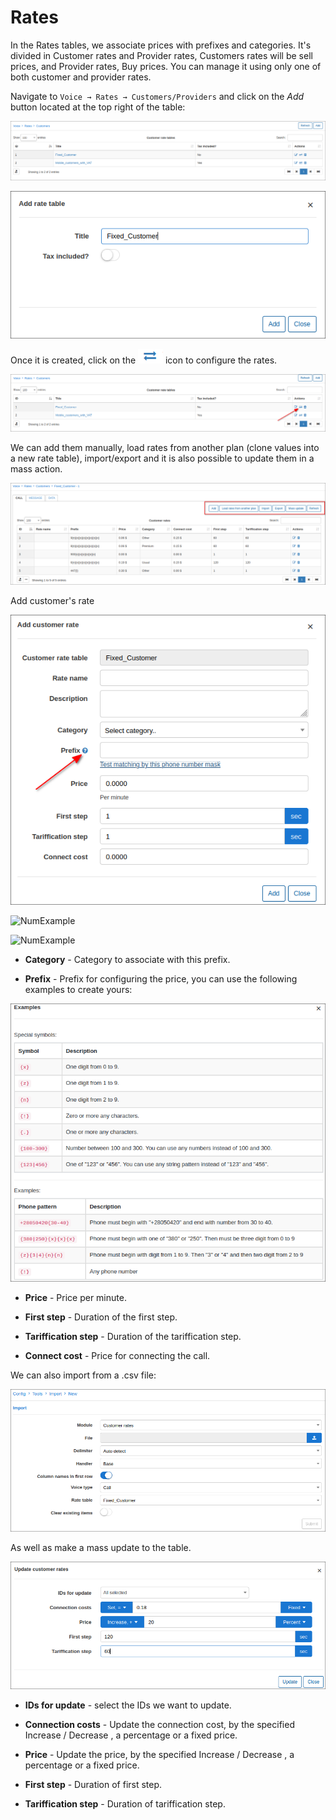 Rates
=====

In the Rates tables, we associate prices with prefixes and categories. It's divided in Customer rates and Provider rates, Customers rates will be sell prices, and Provider rates, Buy prices. You can manage it using only one of both customer and provider rates.

Navigate to `Voice → Rates → Customers/Providers` and click on the *Add* button located at the top right of the table:

![Add rates](add_rates.png)

![Add rate table](add_rate_table.png)

Once it is created, click on the <icon class="image-icon">![ViewIcon1](icon1.png)</icon> icon to configure the rates.

![Rates config](rates_config.png)

We can add them manually, load rates from another plan (clone values into a new rate table), import/export and it is also possible to update them in a mass action.

![Rates add, import, update](rates_add_import_update.png)

Add customer's rate

![Customer's rate](customers_rate.png)

![NumExample](numexample1.png)

![NumExample](numexample2.png)

* **Category** - Category to associate with this prefix.


* **Prefix** - Prefix for configuring the price, you can use the following examples to create yours:

![Phone patterns](patterns.png)

* **Price** - Price per minute.


* **First step** - Duration of the first step.


* **Tariffication step** - Duration of the tariffication step.


* **Connect cost** - Price for connecting the call.


We can also import from a .csv file:

![Import csv](import_csv.png)

As well as make a mass update to the table.

![Update rates](update_rates.png)

* **IDs for update** - select the IDs we want to update.


* **Connection costs** - Update the connection cost, by the specified Increase / Decrease , a percentage or a fixed price.


* **Price** - Update the price, by the specified Increase / Decrease , a percentage or a fixed price.


* **First step** - Duration of first step.


* **Tariffication step** - Duration of tariffication step.
